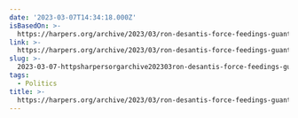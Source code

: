 ```yaml
---
date: '2023-03-07T14:34:18.000Z'
isBasedOn: >-
  https://harpers.org/archive/2023/03/ron-desantis-force-feedings-guantanamo-bay-laughing/
link: >-
  https://harpers.org/archive/2023/03/ron-desantis-force-feedings-guantanamo-bay-laughing/
slug: >-
  2023-03-07-httpsharpersorgarchive202303ron-desantis-force-feedings-guantanamo-bay-laughing
tags:
  - Politics
title: >-
  https://harpers.org/archive/2023/03/ron-desantis-force-feedings-guantanamo-bay-laughing/
---
```


